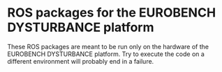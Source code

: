 # ROS packages for the EUROBENCH DYSTURBANCE platform
These ROS packages are meant to be run only on the hardware of the EUROBENCH DYSTURBANCE platform.
Try to execute the code on a different environment will probably end in a failure.
